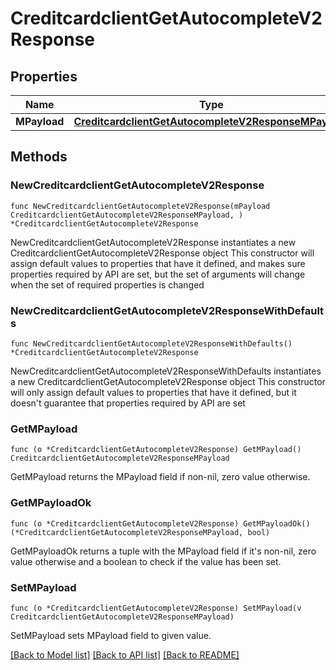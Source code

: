# CreditcardclientGetAutocompleteV2Response

## Properties

Name | Type | Description | Notes
------------ | ------------- | ------------- | -------------
**MPayload** | [**CreditcardclientGetAutocompleteV2ResponseMPayload**](CreditcardclientGetAutocompleteV2ResponseMPayload.md) |  | 

## Methods

### NewCreditcardclientGetAutocompleteV2Response

`func NewCreditcardclientGetAutocompleteV2Response(mPayload CreditcardclientGetAutocompleteV2ResponseMPayload, ) *CreditcardclientGetAutocompleteV2Response`

NewCreditcardclientGetAutocompleteV2Response instantiates a new CreditcardclientGetAutocompleteV2Response object
This constructor will assign default values to properties that have it defined,
and makes sure properties required by API are set, but the set of arguments
will change when the set of required properties is changed

### NewCreditcardclientGetAutocompleteV2ResponseWithDefaults

`func NewCreditcardclientGetAutocompleteV2ResponseWithDefaults() *CreditcardclientGetAutocompleteV2Response`

NewCreditcardclientGetAutocompleteV2ResponseWithDefaults instantiates a new CreditcardclientGetAutocompleteV2Response object
This constructor will only assign default values to properties that have it defined,
but it doesn't guarantee that properties required by API are set

### GetMPayload

`func (o *CreditcardclientGetAutocompleteV2Response) GetMPayload() CreditcardclientGetAutocompleteV2ResponseMPayload`

GetMPayload returns the MPayload field if non-nil, zero value otherwise.

### GetMPayloadOk

`func (o *CreditcardclientGetAutocompleteV2Response) GetMPayloadOk() (*CreditcardclientGetAutocompleteV2ResponseMPayload, bool)`

GetMPayloadOk returns a tuple with the MPayload field if it's non-nil, zero value otherwise
and a boolean to check if the value has been set.

### SetMPayload

`func (o *CreditcardclientGetAutocompleteV2Response) SetMPayload(v CreditcardclientGetAutocompleteV2ResponseMPayload)`

SetMPayload sets MPayload field to given value.



[[Back to Model list]](../README.md#documentation-for-models) [[Back to API list]](../README.md#documentation-for-api-endpoints) [[Back to README]](../README.md)


